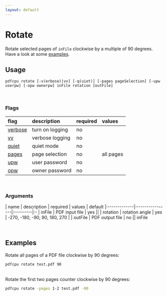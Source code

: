 ```yaml
---
layout: default
---
```


# Rotate

Rotate selected pages of `inFile` clockwise by a multiple of 90 degrees. Have a look at some [examples](#examples).

## Usage

```
pdfcpu rotate [-v(erbose)|vv] [-q(uiet)] [-pages pageSelection] [-upw userpw] [-opw ownerpw] inFile rotation [outFile]
```

<br>

### Flags

| flag                             | description     | required | values
|:---------------------------------|:----------------|:---------|:------
| [verbose](../getting_started/common_flags.md) | turn on logging | no
| [vv](../getting_started/common_flags.md)      | verbose logging | no
| [quiet](../getting_started/common_flags.md)   | quiet mode      | no
| [pages](../getting_started/page_selection) | page selection  | no | all pages
| [upw](../getting_started/common_flags.md)     | user password   | no
| [opw](../getting_started/common_flags.md)     | owner password  | no

<br>

### Arguments

| name         | description     | required | values | default
|:-------------|:----------------|:---------|:-
| inFile       | PDF input file  | yes      ||
| rotation     | rotation angle  | yes      | -270, -180, -90, 90, 180, 270 |
| outFile      | PDF output file | no       || inFile

<br>

## Examples

Rotate all pages of a PDF file clockwise by 90 degrees:

```sh
pdfcpu rotate test.pdf 90
```

<br>
Rotate the first two pages counter clockwise by 90 degrees:

```sh
pdfcpu rotate -pages 1-2 test.pdf -90
```